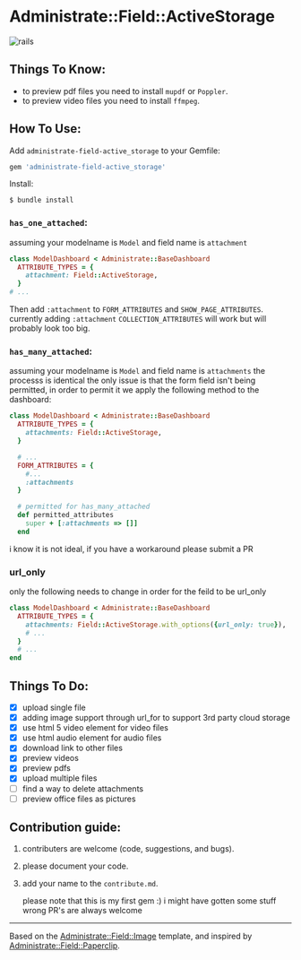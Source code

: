 # Administrate::Field::ActiveStorage
![rails](https://img.shields.io/badge/rails-%3E%3D5.2.0-red.svg)
## Things To Know:
- to preview pdf files you need to install `mupdf` or `Poppler`.
- to preview video files you need to install `ffmpeg`.

## How To Use:

Add `administrate-field-active_storage` to your Gemfile:

```ruby
gem 'administrate-field-active_storage'
```

Install:

```
$ bundle install
```

### `has_one_attached`:
assuming your modelname is `Model` and field name is `attachment`
```ruby
class ModelDashboard < Administrate::BaseDashboard
  ATTRIBUTE_TYPES = {
    attachment: Field::ActiveStorage,
  }
# ...
```
Then add `:attachment` to `FORM_ATTRIBUTES` and `SHOW_PAGE_ATTRIBUTES`.
currently adding `:attachment` `COLLECTION_ATTRIBUTES` will work but will probably look too big.

### `has_many_attached`:
assuming your modelname is `Model` and field name is `attachments`
the processs is identical the only issue is that the form field isn't being permitted, in order to permit it we apply the following method to the dashboard:

```ruby
class ModelDashboard < Administrate::BaseDashboard
  ATTRIBUTE_TYPES = {
    attachments: Field::ActiveStorage,
  }

  # ...
  FORM_ATTRIBUTES = {
    #...
    :attachments
  }

  # permitted for has_many_attached
  def permitted_attributes
    super + [:attachments => []]
  end
```
i know it is not ideal, if you have a workaround please submit a PR

### url_only
only the following needs to change in order for the feild to be url_only
```ruby
class ModelDashboard < Administrate::BaseDashboard
  ATTRIBUTE_TYPES = {
    attachments: Field::ActiveStorage.with_options({url_only: true}),
    # ...
  }
  # ...
end
```
## Things To Do:

- [x] upload single file
- [x] adding image support through url_for to support 3rd party cloud storage
- [x] use html 5 video element for video files
- [x] use html audio element for audio files
- [x] download link to other files
- [x] preview videos
- [x] preview pdfs
- [x] upload multiple files
- [ ] find a way to delete attachments
- [ ] preview office files as pictures

## Contribution guide:
1. contributers are welcome (code, suggestions, and bugs).
2. please document your code.
3. add your name to the `contribute.md`.

    please note that this is my first gem :) i might have gotten some stuff wrong PR's are always welcome
---
Based on the [Administrate::Field::Image](https://github.com/thoughtbot/administrate-field-image) template, and inspired by [Administrate::Field::Paperclip](https://github.com/picandocodigo/administrate-field-paperclip).

